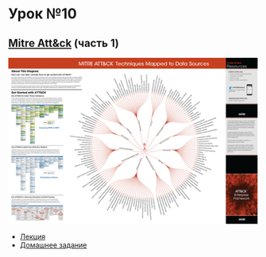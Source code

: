# Урок №10
## [Mitre Att&ck](https://attack.mitre.org/matrices/enterprise/) (часть 1)

![](pics/mitre_matrix.png)

* [Лекция](10-Mittre.pdf)
* [Домашнее задание](HW10.md)
